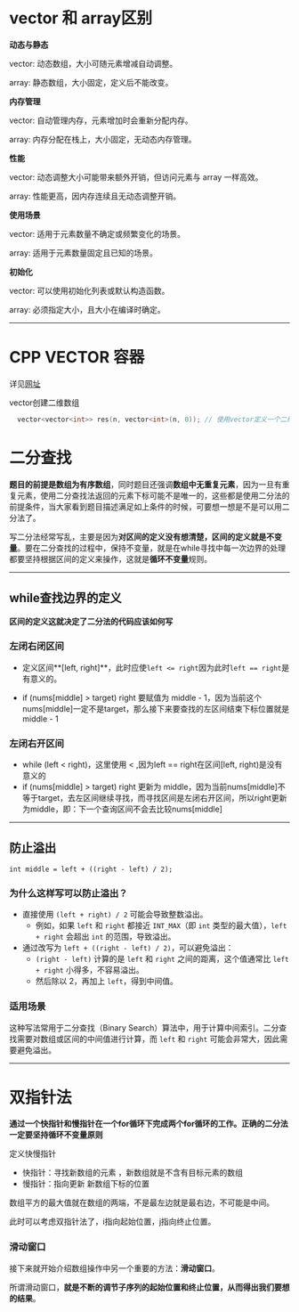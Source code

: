 # vector 和 array区别

**动态与静态**

vector: 动态数组，大小可随元素增减自动调整。

array: 静态数组，大小固定，定义后不能改变。

**内存管理**

vector: 自动管理内存，元素增加时会重新分配内存。

array: 内存分配在栈上，大小固定，无动态内存管理。

**性能**

vector: 动态调整大小可能带来额外开销，但访问元素与 array 一样高效。

array: 性能更高，因内存连续且无动态调整开销。

**使用场景**

vector: 适用于元素数量不确定或频繁变化的场景。

array: 适用于元素数量固定且已知的场景。

**初始化**

vector: 可以使用初始化列表或默认构造函数。

array: 必须指定大小，且大小在编译时确定。

------

# CPP VECTOR 容器

详见[网址](https://www.runoob.com/cplusplus/cpp-vector.html)

vector创建二维数组

```cpp
  vector<vector<int>> res(n, vector<int>(n, 0)); // 使用vector定义一个二维数组
```

# 二分查找

**题目的前提是数组为有序数组**，同时题目还强调**数组中无重复元素**，因为一旦有重复元素，使用二分查找法返回的元素下标可能不是唯一的，这些都是使用二分法的前提条件，当大家看到题目描述满足如上条件的时候，可要想一想是不是可以用二分法了。

写二分法经常写乱，主要是因为**对区间的定义没有想清楚，区间的定义就是不变量**。要在二分查找的过程中，保持不变量，就是在while寻找中每一次边界的处理都要坚持根据区间的定义来操作，这就是**循环不变量**规则。

------

## while查找边界的定义

**区间的定义这就决定了二分法的代码应该如何写**

### 左闭右闭区间

- 定义区间**[left, right]**，此时应使`left <= right`因为此时`left == right`是有意义的。

- if (nums[middle] > target) right 要赋值为 middle - 1，因为当前这个nums[middle]一定不是target，那么接下来要查找的左区间结束下标位置就是 middle - 1

### 左闭右开区间

- while (left < right)，这里使用 < ,因为left == right在区间[left, right)是没有意义的
- if (nums[middle] > target) right 更新为 middle，因为当前nums[middle]不等于target，去左区间继续寻找，而寻找区间是左闭右开区间，所以right更新为middle，即：下一个查询区间不会去比较nums[middle]

------

## 防止溢出

```
int middle = left + ((right - left) / 2);
```

### **为什么这样写可以防止溢出？**

- 直接使用 `(left + right) / 2` 可能会导致整数溢出。
  - 例如，如果 `left` 和 `right` 都接近 `INT_MAX`（即 `int` 类型的最大值），`left + right` 会超出 `int` 的范围，导致溢出。
- 通过改写为 `left + ((right - left) / 2)`，可以避免溢出：
  - `(right - left)` 计算的是 `left` 和 `right` 之间的距离，这个值通常比 `left + right` 小得多，不容易溢出。
  - 然后除以 2，再加上 `left`，得到中间值。

### 适用场景

这种写法常用于二分查找（Binary Search）算法中，用于计算中间索引。二分查找需要对数组或区间的中间值进行计算，而 `left` 和 `right` 可能会非常大，因此需要避免溢出。

------

# 双指针法

**通过一个快指针和慢指针在一个for循环下完成两个for循环的工作。**正确的二分法一定要坚持**循环不变量原则**

定义快慢指针

- 快指针：寻找新数组的元素 ，新数组就是不含有目标元素的数组
- 慢指针：指向更新 新数组下标的位置

数组平方的最大值就在数组的两端，不是最左边就是最右边，不可能是中间。

此时可以考虑双指针法了，i指向起始位置，j指向终止位置。

### 滑动窗口

接下来就开始介绍数组操作中另一个重要的方法：**滑动窗口**。

所谓滑动窗口，**就是不断的调节子序列的起始位置和终止位置，从而得出我们要想的结果**。
